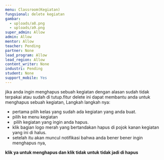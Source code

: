 ```yaml
---
menu: Classroom(Kegiatan)
fungsional: delete kegiatan
gambar:
  - uploads/a8.png
  - uploads/a9.png
super_admin: Allow
admin: Allow
mentor: Allow
teacher: Pending
partner: None
lead_program: Allow
lead_region: Allow
content_writer: None
industri: Pending
student: None
support_mobile: Yes
---
```

jika anda ingin menghapus sebuah kegiatan dengan alasan sudah tidak terpakai atau sudah di tutup.fitur delete ini dapat membantu anda untuk menghapus sebuah kegiatan, Langkah langkah nya:

* pertama pilih kelas yang sudah ada kegiatan yang anda buat.
* pilih ke menu kegiatan
*  pilih kegiatan yang ingin anda hapus.
* klik bagian logo merah yang bertandakan hapus di pojok kanan kegiatan yang ini di halus.
* setelah itu akan muncul notifikasi bahwa anda bener bener ingin menghapus nya,

**klik ya untuk menghapus dan klik tidak untuk tidak jadi di hapus**